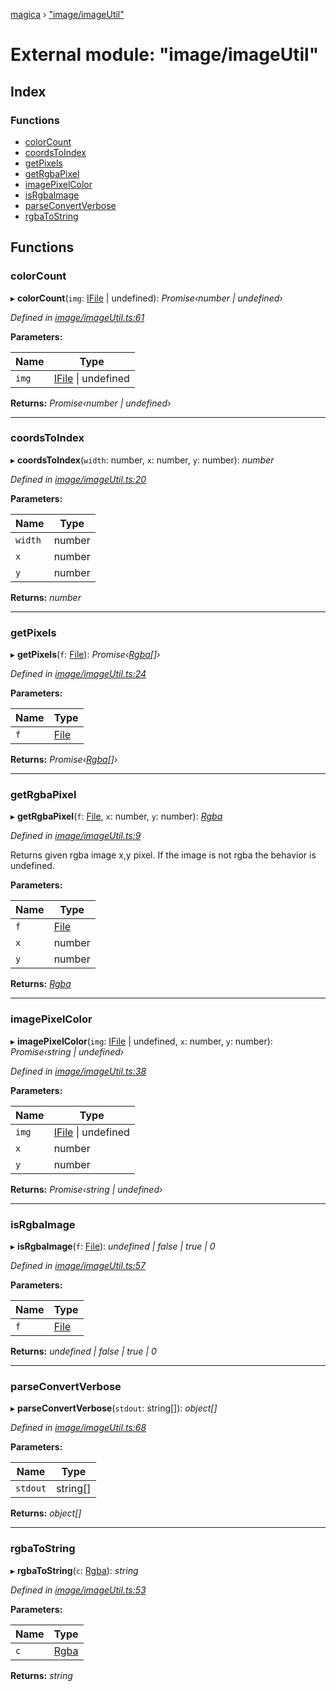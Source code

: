 [magica](../README.md) › ["image/imageUtil"](_image_imageutil_.md)

# External module: "image/imageUtil"

## Index

### Functions

* [colorCount](_image_imageutil_.md#colorcount)
* [coordsToIndex](_image_imageutil_.md#coordstoindex)
* [getPixels](_image_imageutil_.md#getpixels)
* [getRgbaPixel](_image_imageutil_.md#getrgbapixel)
* [imagePixelColor](_image_imageutil_.md#imagepixelcolor)
* [isRgbaImage](_image_imageutil_.md#isrgbaimage)
* [parseConvertVerbose](_image_imageutil_.md#parseconvertverbose)
* [rgbaToString](_image_imageutil_.md#rgbatostring)

## Functions

###  colorCount

▸ **colorCount**(`img`: [IFile](../interfaces/_types_.ifile.md) | undefined): *Promise‹number | undefined›*

*Defined in [image/imageUtil.ts:61](https://github.com/cancerberoSgx/magica/blob/8fb28f9/src/image/imageUtil.ts#L61)*

**Parameters:**

Name | Type |
------ | ------ |
`img` | [IFile](../interfaces/_types_.ifile.md) &#124; undefined |

**Returns:** *Promise‹number | undefined›*

___

###  coordsToIndex

▸ **coordsToIndex**(`width`: number, `x`: number, `y`: number): *number*

*Defined in [image/imageUtil.ts:20](https://github.com/cancerberoSgx/magica/blob/8fb28f9/src/image/imageUtil.ts#L20)*

**Parameters:**

Name | Type |
------ | ------ |
`width` | number |
`x` | number |
`y` | number |

**Returns:** *number*

___

###  getPixels

▸ **getPixels**(`f`: [File](../classes/_file_file_.file.md)): *Promise‹[Rgba](../interfaces/_types_.rgba.md)[]›*

*Defined in [image/imageUtil.ts:24](https://github.com/cancerberoSgx/magica/blob/8fb28f9/src/image/imageUtil.ts#L24)*

**Parameters:**

Name | Type |
------ | ------ |
`f` | [File](../classes/_file_file_.file.md) |

**Returns:** *Promise‹[Rgba](../interfaces/_types_.rgba.md)[]›*

___

###  getRgbaPixel

▸ **getRgbaPixel**(`f`: [File](../classes/_file_file_.file.md), `x`: number, `y`: number): *[Rgba](../interfaces/_types_.rgba.md)*

*Defined in [image/imageUtil.ts:9](https://github.com/cancerberoSgx/magica/blob/8fb28f9/src/image/imageUtil.ts#L9)*

Returns given rgba image x,y pixel. If the image is not rgba the behavior is undefined.

**Parameters:**

Name | Type |
------ | ------ |
`f` | [File](../classes/_file_file_.file.md) |
`x` | number |
`y` | number |

**Returns:** *[Rgba](../interfaces/_types_.rgba.md)*

___

###  imagePixelColor

▸ **imagePixelColor**(`img`: [IFile](../interfaces/_types_.ifile.md) | undefined, `x`: number, `y`: number): *Promise‹string | undefined›*

*Defined in [image/imageUtil.ts:38](https://github.com/cancerberoSgx/magica/blob/8fb28f9/src/image/imageUtil.ts#L38)*

**Parameters:**

Name | Type |
------ | ------ |
`img` | [IFile](../interfaces/_types_.ifile.md) &#124; undefined |
`x` | number |
`y` | number |

**Returns:** *Promise‹string | undefined›*

___

###  isRgbaImage

▸ **isRgbaImage**(`f`: [File](../classes/_file_file_.file.md)): *undefined | false | true | 0*

*Defined in [image/imageUtil.ts:57](https://github.com/cancerberoSgx/magica/blob/8fb28f9/src/image/imageUtil.ts#L57)*

**Parameters:**

Name | Type |
------ | ------ |
`f` | [File](../classes/_file_file_.file.md) |

**Returns:** *undefined | false | true | 0*

___

###  parseConvertVerbose

▸ **parseConvertVerbose**(`stdout`: string[]): *object[]*

*Defined in [image/imageUtil.ts:68](https://github.com/cancerberoSgx/magica/blob/8fb28f9/src/image/imageUtil.ts#L68)*

**Parameters:**

Name | Type |
------ | ------ |
`stdout` | string[] |

**Returns:** *object[]*

___

###  rgbaToString

▸ **rgbaToString**(`c`: [Rgba](../interfaces/_types_.rgba.md)): *string*

*Defined in [image/imageUtil.ts:53](https://github.com/cancerberoSgx/magica/blob/8fb28f9/src/image/imageUtil.ts#L53)*

**Parameters:**

Name | Type |
------ | ------ |
`c` | [Rgba](../interfaces/_types_.rgba.md) |

**Returns:** *string*
